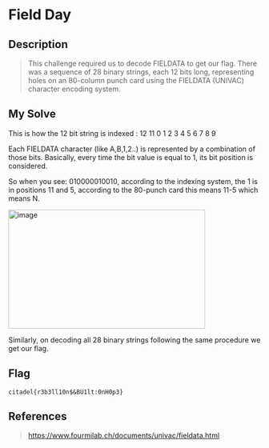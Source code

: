 # Field Day

## Description
> This challenge required us to decode FIELDATA to get our flag. There was a sequence of 28 binary strings, each 12 bits long, representing holes on an 80-column punch
> card using the FIELDATA (UNIVAC) character encoding system. 

## My Solve

This is how the 12 bit string is indexed :
12 11 0 1 2 3 4 5 6 7 8 9

Each FIELDATA character (like A,B,1,2..) is represented by a combination of those bits.
Basically, every time the bit value is equal to 1, its bit position is considered.

So when you see: 010000010010, according to the indexing system, the 1 is in positions 11 and 5, according to the 80-punch card this means 11-5 which means N.

<img width="393" height="238" alt="image" src="https://github.com/user-attachments/assets/981fa061-850e-4276-9198-c53d58b90155" />

Similarly, on decoding all 28 binary strings following the same procedure we get our flag.

## Flag 
``citadel{r3b3ll10n$&BU1lt:0nH0p3}``

## References
> https://www.fourmilab.ch/documents/univac/fieldata.html
                                                                                    

 

